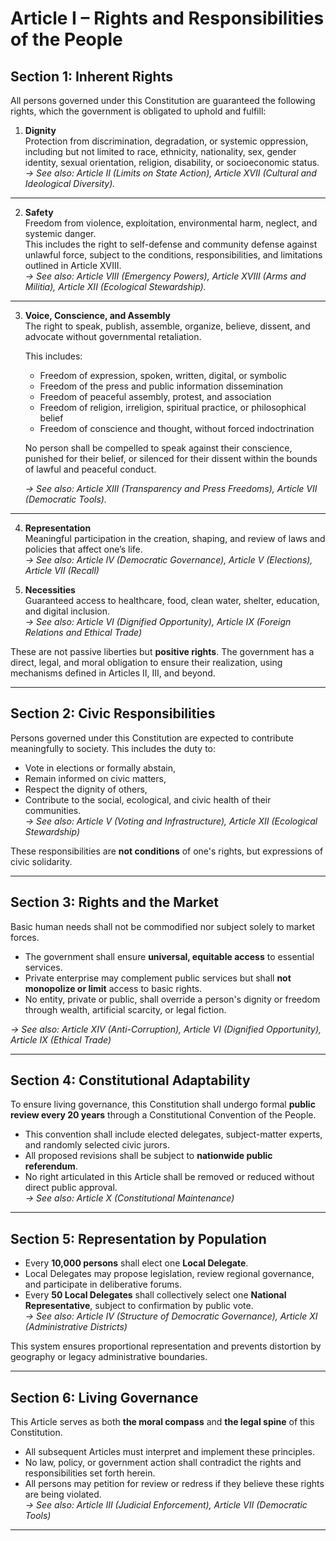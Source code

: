 # Article I – Rights and Responsibilities of the People

## Section 1: Inherent Rights

All persons governed under this Constitution are guaranteed the following rights, which the government is obligated to uphold and fulfill:

1. **Dignity**  
   Protection from discrimination, degradation, or systemic oppression, including but not limited to race, ethnicity, nationality, sex, gender identity, sexual orientation, religion, disability, or socioeconomic status.  
   *→ See also: Article II (Limits on State Action), Article XVII (Cultural and Ideological Diversity).*

---

2. **Safety**  
   Freedom from violence, exploitation, environmental harm, neglect, and systemic danger.  
   This includes the right to self-defense and community defense against unlawful force, subject to the conditions, responsibilities, and limitations outlined in Article XVIII.  
   *→ See also: Article VIII (Emergency Powers), Article XVIII (Arms and Militia), Article XII (Ecological Stewardship).*

---

3. **Voice, Conscience, and Assembly**  
   The right to speak, publish, assemble, organize, believe, dissent, and advocate without governmental retaliation.

   This includes:
   - Freedom of expression, spoken, written, digital, or symbolic
   - Freedom of the press and public information dissemination
   - Freedom of peaceful assembly, protest, and association
   - Freedom of religion, irreligion, spiritual practice, or philosophical belief
   - Freedom of conscience and thought, without forced indoctrination

   No person shall be compelled to speak against their conscience, punished for their belief, or silenced for their dissent within the bounds of lawful and peaceful conduct.

   *→ See also: Article XIII (Transparency and Press Freedoms), Article VII (Democratic Tools).*

---

4. **Representation**  
   Meaningful participation in the creation, shaping, and review of laws and policies that affect one’s life.  
   *→ See also: Article IV (Democratic Governance), Article V (Elections), Article VII (Recall)*

5. **Necessities**  
   Guaranteed access to healthcare, food, clean water, shelter, education, and digital inclusion.  
   *→ See also: Article VI (Dignified Opportunity), Article IX (Foreign Relations and Ethical Trade)*

These are not passive liberties but **positive rights**. The government has a direct, legal, and moral obligation to ensure their realization, using mechanisms defined in Articles II, III, and beyond.

---

## Section 2: Civic Responsibilities

Persons governed under this Constitution are expected to contribute meaningfully to society. This includes the duty to:

- Vote in elections or formally abstain,  
- Remain informed on civic matters,  
- Respect the dignity of others,  
- Contribute to the social, ecological, and civic health of their communities.  
  *→ See also: Article V (Voting and Infrastructure), Article XII (Ecological Stewardship)*

These responsibilities are **not conditions** of one's rights, but expressions of civic solidarity.

---

## Section 3: Rights and the Market

Basic human needs shall not be commodified nor subject solely to market forces.

- The government shall ensure **universal, equitable access** to essential services.  
- Private enterprise may complement public services but shall **not monopolize or limit** access to basic rights.  
- No entity, private or public, shall override a person's dignity or freedom through wealth, artificial scarcity, or legal fiction.

*→ See also: Article XIV (Anti-Corruption), Article VI (Dignified Opportunity), Article IX (Ethical Trade)*

---

## Section 4: Constitutional Adaptability

To ensure living governance, this Constitution shall undergo formal **public review every 20 years** through a Constitutional Convention of the People.

- This convention shall include elected delegates, subject-matter experts, and randomly selected civic jurors.  
- All proposed revisions shall be subject to **nationwide public referendum**.  
- No right articulated in this Article shall be removed or reduced without direct public approval.  
  *→ See also: Article X (Constitutional Maintenance)*

---

## Section 5: Representation by Population

- Every **10,000 persons** shall elect one **Local Delegate**.  
- Local Delegates may propose legislation, review regional governance, and participate in deliberative forums.  
- Every **50 Local Delegates** shall collectively select one **National Representative**, subject to confirmation by public vote.  
  *→ See also: Article IV (Structure of Democratic Governance), Article XI (Administrative Districts)*

This system ensures proportional representation and prevents distortion by geography or legacy administrative boundaries.

---

## Section 6: Living Governance

This Article serves as both **the moral compass** and **the legal spine** of this Constitution.

- All subsequent Articles must interpret and implement these principles.  
- No law, policy, or government action shall contradict the rights and responsibilities set forth herein.  
- All persons may petition for review or redress if they believe these rights are being violated.  
  *→ See also: Article III (Judicial Enforcement), Article VII (Democratic Tools)*

---
